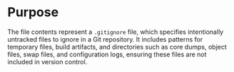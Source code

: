 # Purpose
The file contents represent a `.gitignore` file, which specifies intentionally untracked files to ignore in a Git repository. It includes patterns for temporary files, build artifacts, and directories such as core dumps, object files, swap files, and configuration logs, ensuring these files are not included in version control.
